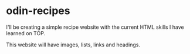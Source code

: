 # odin-recipes

I'll be creating a simple recipe website with the current HTML skills I have learned on TOP.

This website will have images, lists, links and headings.